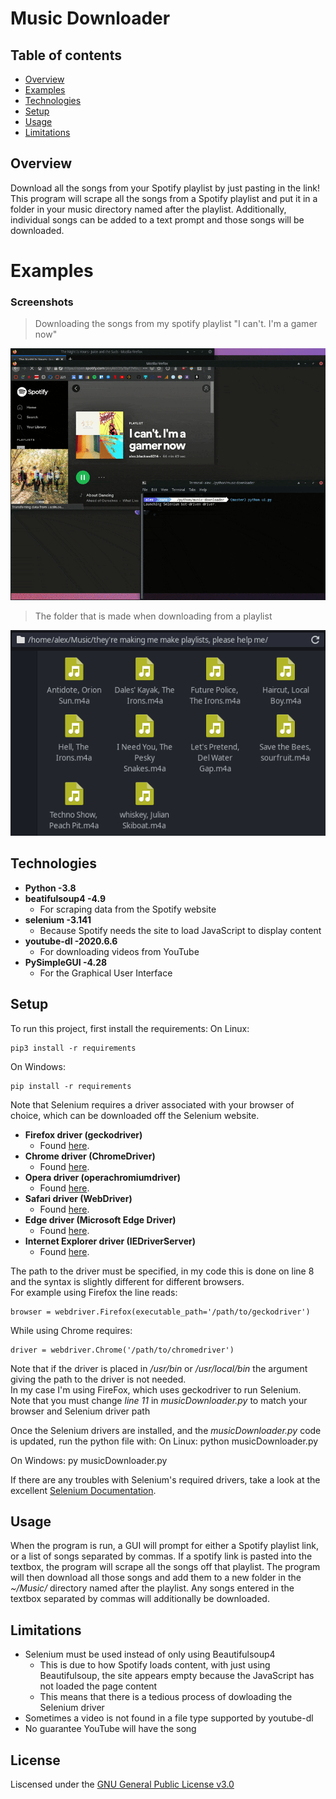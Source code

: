 # Music Downloader

## Table of contents
* [Overview](#overview)
* [Examples](#examples)
* [Technologies](#technologies)
* [Setup](#setup)
* [Usage](#usage)
* [Limitations](#limitations)

## Overview
Download all the songs from your Spotify playlist by just pasting in the link! This program will scrape all the songs from a Spotify playlist and put it in a folder in your music directory named after the playlist. Additionally, individual songs can be added to a text prompt and those songs will be downloaded.

# Examples
### Screenshots

> Downloading the songs from my spotify playlist "I can't. I'm a gamer now"

[![Screenshot](.pictures/music-downloader.gif "The program in action!")](https://github.com/Alex0Blackwell/music-downloader)

> The folder that is made when downloading from a playlist

[![Folder](.pictures/folder.png "The result!")](https://github.com/Alex0Blackwell/music-downloader)


## Technologies
- **Python -3.8**
- **beatifulsoup4 -4.9**
  - For scraping data from the Spotify website
- **selenium -3.141**
  - Because Spotify needs the site to load JavaScript to display content
- **youtube-dl -2020.6.6**
  - For downloading videos from YouTube
- **PySimpleGUI -4.28**
  - For the Graphical User Interface

## Setup
To run this project, first install the requirements:
On Linux:

    pip3 install -r requirements

On Windows:

    pip install -r requirements

Note that Selenium requires a driver associated with your browser of choice, which can be downloaded off the Selenium website.
  - **Firefox driver (geckodriver)**
    - Found [here](https://github.com/mozilla/geckodriver/releases).
  - **Chrome driver (ChromeDriver)**
    - Found [here](https://sites.google.com/a/chromium.org/chromedriver/).
  - **Opera driver (operachromiumdriver)**
    - Found [here](https://github.com/operasoftware/operachromiumdriver/releases).
  - **Safari driver (WebDriver)**
    - Found [here](https://developer.apple.com/documentation/webkit/about_webdriver_for_safari).
  - **Edge driver (Microsoft Edge Driver)**
    - Found [here](https://developer.microsoft.com/en-us/microsoft-edge/tools/webdriver/#downloads).
  - **Internet Explorer driver (IEDriverServer)**
    - Found [here](https://github.com/SeleniumHQ/selenium/wiki/InternetExplorerDriver#required-configuration).

The path to the driver must be specified, in my code this is done on line 8 and the syntax is slightly different for different browsers.  
For example using Firefox the line reads:  

    browser = webdriver.Firefox(executable_path='/path/to/geckodriver')

While using Chrome requires:  

    driver = webdriver.Chrome('/path/to/chromedriver')

Note that if the driver is placed in */usr/bin* or */usr/local/bin* the argument giving the path to the driver is not needed.  
In my case I'm using FireFox, which uses geckodriver to run Selenium.  
Note that you must change *line 11* in *musicDownloader.py* to match your browser and Selenium driver path

Once the Selenium drivers are installed, and the *musicDownloader.py* code is updated, run the python file with:
On Linux:
    python musicDownloader.py

On Windows:
    py musicDownloader.py

If there are any troubles with Selenium's required drivers, take a look at the excellent [Selenium Documentation](https://www.selenium.dev/selenium/docs/api/py/index.html).

## Usage
When the program is run, a GUI will prompt for either a Spotify playlist link, or a list of songs separated by commas. If a spotify link is pasted into the textbox, the program will scrape all the songs off that playlist. The program will then download all those songs and add them to a new folder in the *~/Music/* directory named after the playlist. Any songs entered in the textbox separated by commas will additionally be downloaded.

## Limitations
- Selenium must be used instead of only using Beautifulsoup4
  - This is due to how Spotify loads content, with just using Beautifulsoup, the site appears empty because the JavaScript has not loaded the page content
  - This means that there is a tedious process of dowloading the Selenium driver
- Sometimes a video is not found in a file type supported by youtube-dl
- No guarantee YouTube will have the song

## License
Liscensed under the [GNU General Public License v3.0](LICENSE)
